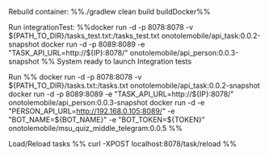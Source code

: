 Rebuild container:
%%./gradlew clean build buildDocker%%

Run integrationTest:
%%docker run -d -p 8078:8078 -v ${PATH_TO_DIR}/tasks_test.txt:/tasks_test.txt onotolemobile/api_task:0.0.2-snapshot
docker run -d -p 8089:8089 -e "TASK_API_URL=http://${IP}:8078/" onotolemobile/api_person:0.0.3-snapshot
%%
System ready to launch Integration tests

Run
%%
docker run -d -p 8078:8078 -v ${PATH_TO_DIR}/tasks.txt:/tasks.txt onotolemobile/api_task:0.0.2-snapshot
docker run -d -p 8089:8089 -e "TASK_API_URL=http://${IP}:8078/" onotolemobile/api_person:0.0.3-snapshot
docker run -d -e "PERSON_API_URL=http://192.168.0.105:8089/" -e "BOT_NAME=${BOT_NAME}" -e "BOT_TOKEN=${TOKEN}" onotolemobile/msu_quiz_middle_telegram:0.0.5
%%

Load/Reload tasks
%%
curl -XPOST localhost:8078/task/reload
%%
